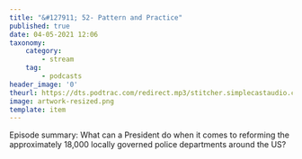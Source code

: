 ```yaml
---
title: "&#127911; 52- Pattern and Practice"
published: true
date: 04-05-2021 12:06
taxonomy:
    category:
        - stream
    tag:
        - podcasts
header_image: '0'
theurl: https://dts.podtrac.com/redirect.mp3/stitcher.simplecastaudio.com/c80b603a-35e1-4531-9f82-ac7d54df004d/episodes/88a68554-0a30-4299-8767-9251c592a128/audio/128/default.mp3?aid=rss_feed&awCollectionId=c80b603a-35e1-4531-9f82-ac7d54df004d&awEpisodeId=88a68554-0a30-4299-8767-9251c592a128&feed=jZLi00b4
image: artwork-resized.png
template: item
--- 
```

Episode summary: What can a President do when it comes to reforming the approximately 18,000 locally governed police departments around the US?
